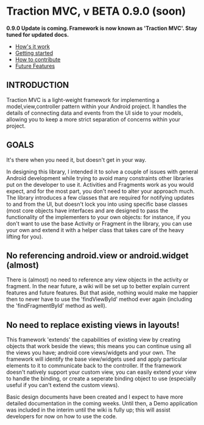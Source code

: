 <h1>Traction MVC, v BETA 0.9.0 (soon)</h1>

<strong>0.9.0 Update is coming. Framework is now known as 'Traction MVC'. Stay tuned for updated docs.</strong>

<ul>
<li><a href="https://github.com/ni3po42/traction.mvc/wiki/How-does-it-work%3F">How's it work</a></li>
<li><a href="https://github.com/ni3po42/traction.mvc/wiki/Getting-Started">Getting started</a></li>
<li><a href="https://github.com/ni3po42/traction.mvc/wiki/How-to-Contribute">How to contribute</a></li>
<li><a href="https://github.com/ni3po42/traction.mvc/wiki/Upcoming-features">Future Features</a></li>
</ul>

<h2>
INTRODUCTION
</h2>

Traction MVC is a light-weight framework for implementing a model,view,controller pattern within your Android project. It handles the details of connecting data and events from the UI side to your models, allowing you to keep a more strict separation of concerns within your project.

<h2>
GOALS
</h2>

It's there when you need it, but doesn't get in your way.

In designing this library, I intended it to solve a couple of issues with general Android development while trying to avoid many constraints other libraries put on the developer to use it. Activities and Fragments work as you would expect, and for the most part, you don't need to alter your approach much. The library introduces a few classes that are required for notifying updates to and from the UI, but doesn't lock you into using specific base classes (most core objects have interfaces and are designed to pass the functionality of the implementers to your own objects: for instance, if you don't want to use the base Activity or Fragment in the library, you can use your own and extend it with a helper class that takes care of the heavy lifting for you).

<h2>
No referencing android.view or android.widget (almost)
</h2>

There is (almost) no need to reference any view objects in the activity or fragment. In the near future, a wiki will be set up to better explain current features and future features. But that aside, nothing would make me happier then to never have to use the 'findViewById' method ever again (including the 'findFragmentById' method as well).

<h2>
No need to replace existing views in layouts!
</h2>

This framework 'extends' the capabilities of existing view by creating objects that work beside the views; this means you can continue using all the views you have; android core views/widgets and your own. The framework will identify the base view/widgets used and apply particular elements to it to communicate back to the controller. If the framework doesn't natively support your custom view, you can easily extend your view to handle the binding, or create a seperate binding object to use (especially useful if you can't extend the custom views).

Basic design documents have been created and I expect to have more detailed documentation in the coming weeks. Until then, a Demo application was included in the interim until the wiki is fully up; this will assist developers for now on how to use the code.
